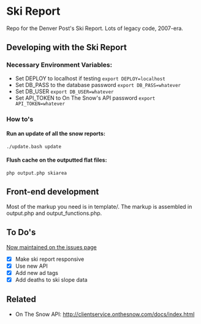 # Ski Report

Repo for the Denver Post's Ski Report. Lots of legacy code, 2007-era.


## Developing with the Ski Report
### Necessary Environment Variables:
* Set DEPLOY to localhost if testing
`export DEPLOY=localhost`
* Set DB_PASS to the database password
`export DB_PASS=whatever`
* Set DB_USER
`export DB_USER=whatever`
* Set API_TOKEN to On The Snow's API password
`export API_TOKEN=whatever`

### How to's
#### Run an update of all the snow reports:
`./update.bash update`

#### Flush cache on the outputted flat files:
`php output.php skiarea`

## Front-end development
Most of the markup you need is in template/. The markup is assembled in output.php and output_functions.php.

## To Do's
[Now maintained on the issues page](issues)
- [X] Make ski report responsive
- [X] Use new API
- [X] Add new ad tags
- [X] Add deaths to ski slope data

## Related
- On The Snow API: http://clientservice.onthesnow.com/docs/index.html
